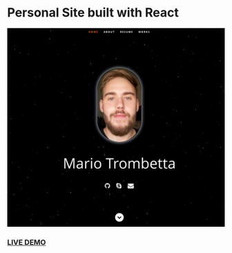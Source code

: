 # Personal Site built with React      
![My Personal WebSite built with React](personal.jpg?raw=true "My Personal Site built with React")
### <a href="https://mysterious-atoll-97566.herokuapp.com/">LIVE DEMO</a> 
